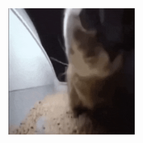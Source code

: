 

<img src="https://github.com/XaiyanLevixk/XaiyanLevixk/blob/main/ezgif.com-optimize.gif" width="250" height="250"/>
